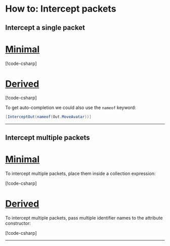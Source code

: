 # How to: Intercept packets

## Intercept a single packet

# [Minimal](#tab/minimal)

[!code-csharp[](~/src/examples/packets/minimal/Program.cs?name=intercept-single-identifier)]

# [Derived](#tab/derived)

[!code-csharp[](~/src/examples/packets/inherited/MyExtension.cs?name=intercept-single-identifier)]

To get auto-completion we could also use the `nameof` keyword:
```csharp
[InterceptOut(nameof(Out.MoveAvatar))]
```

---

## Intercept multiple packets

# [Minimal](#tab/minimal)

To intercept multiple packets, place them inside a collection expression:

[!code-csharp[](~/src/examples/packets/minimal/Program.cs?name=intercept-multiple-identifiers)]

# [Derived](#tab/derived)

To intercept multiple packets, pass multiple identifier names to the attribute constructor:

[!code-csharp[](~/src/examples/packets/inherited/MyExtension.cs?name=intercept-multiple-identifiers)]

---
